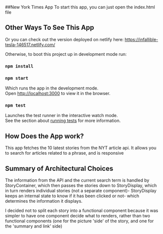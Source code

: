 
##New York Times App
To start this app, you can just open the index.html file

## Other Ways To See This App
Or you can check out the version deployed on netlify here: https://infallible-tesla-146517.netlify.com/

Otherwise, to boot this project up in development mode run:

### `npm install`
### `npm start`

Which runs the app in the development mode.<br>
Open [http://localhost:3000](http://localhost:3000) to view it in the browser.

### `npm test`

Launches the test runner in the interactive watch mode.<br>
See the section about [running tests](https://facebook.github.io/create-react-app/docs/running-tests) for more information.

## How Does the App work?

This app fetches the 10 latest stories from the NYT article api. It allows you to search for articles related to a phrase, and is responsive


## Summary of Architectural Choices  

The information from the API and the current search term is handled by StoryContainer, which then passes the stories down to StoryDisplay, which in turn renders individual stories (not a separate component)- StoryDisplay keeps an internal state to know if it has been clicked or not- which determines the information it displays.

I decided not to split each story into a functional component because it was simpler to have one component decide what to renders, rather than two functional components (one for the picture 'side' of the story, and one for the 'summary and link' side)
